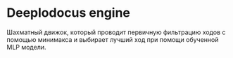 # Deeplodocus engine

Шахматный движок, который проводит первичную фильтрацию ходов с помощью минимакса и выбирает лучший ход при помощи обученной MLP модели.
